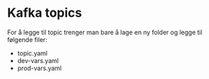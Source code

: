 # Kafka topics
For å legge til topic trenger man bare å lage en ny folder og legge til
følgende filer:
- topic.yaml
- dev-vars.yaml
- prod-vars.yaml
